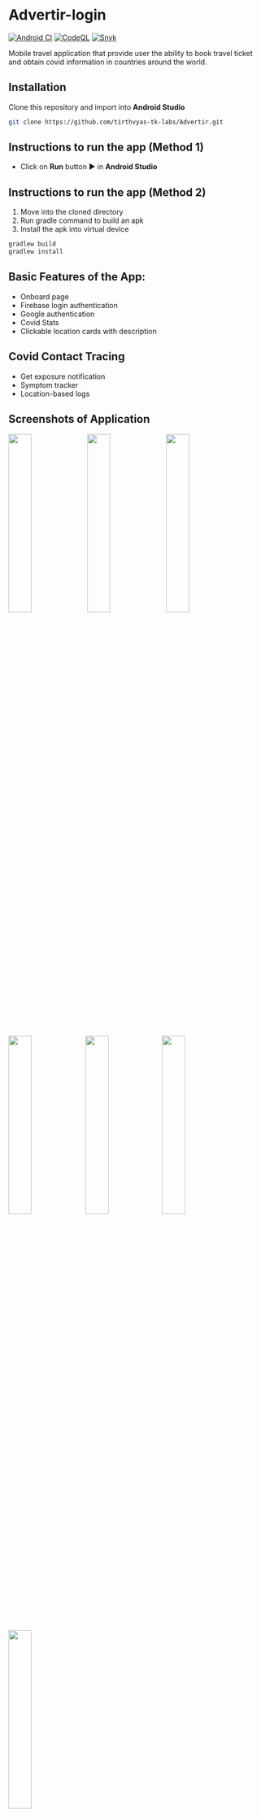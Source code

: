 # Advertir-login

[![Android CI](https://github.com/MwangiR/advertir-login/actions/workflows/main.yml/badge.svg)](https://github.com/MwangiR/advertir-login/actions/workflows/main.yml) [![CodeQL](https://github.com/MwangiR/advertir-login/actions/workflows/codeql-analysis.yml/badge.svg)](https://github.com/MwangiR/advertir-login/actions/workflows/codeql-analysis.yml) [![Snyk](https://github.com/yogeshvar/advertir-login/actions/workflows/snyk.yml/badge.svg)](https://github.com/yogeshvar/advertir-login/actions/workflows/snyk.yml)

Mobile travel application that provide user the ability to book travel ticket and obtain covid information in countries around the world.

## Installation
Clone this repository and import into **Android Studio**
```bash
git clone https://github.com/tirthvyas-tk-labs/Advertir.git
```

## Instructions to run the app (Method 1)
- Click on **Run** button ▶ in **Android Studio**

## Instructions to run the app (Method 2)
1. Move into the cloned directory
2. Run gradle command to build an apk
3. Install the apk into virtual device
```bash
gradlew build
gradlew install
```

## Basic Features of the App:
- Onboard page
- Firebase login authentication
- Google authentication 
- Covid Stats 
- Clickable location cards with description

## Covid Contact Tracing
- Get exposure notification
- Symptom tracker
- Location-based logs


## Screenshots of Application
<img src="https://github.com/MwangiR/advertir-login/blob/master/readme_images/Screenshot_1636114577.png" width="30%" height="30%"/> <img src="https://github.com/MwangiR/advertir-login/blob/master/readme_images/Screenshot_1636114686.png" width="30%" height="30%"/> <img src="https://github.com/MwangiR/advertir-login/blob/master/readme_images/Screenshot_1636114702.png" width="30%" height="30%"/> 

<img src="https://github.com/tirthvyas-tk-labs/Advertir/blob/main/phoness1.PNG" width="30%" height="30%"/><img src="https://github.com/tirthvyas-tk-labs/Advertir/blob/main/phoness2.PNG" width="30%" height="30%"/><img src="https://github.com/tirthvyas-tk-labs/Advertir/blob/main/phoness3.PNG" width="30%" height="30%"/><img src="https://github.com/tirthvyas-tk-labs/Advertir/blob/main/phoness4.PNG" width="30%" height="30%"/> 

## Contributing

1. Fork it
2. Create your feature branch (git checkout -b my-new-feature)
3. Commit your changes (git commit -m 'Add some feature')
4. Push your branch (git push origin my-new-feature)
5. Create a new Pull Request

